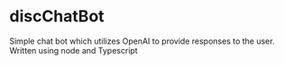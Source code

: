 # discChatBot

Simple chat bot which utilizes OpenAI to provide responses to the user. Written using node and Typescript
